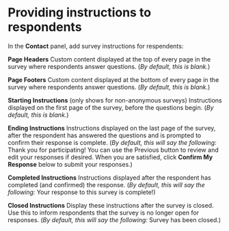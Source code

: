 # Providing instructions to respondents

In the **Contact** panel, add survey instructions for respendents:

**Page Headers**
Custom content displayed at the top of every page in the survey where respondents answer questions. (*By default, this is blank.*)

**Page Footers**
Custom content displayed at the bottom of every page in the survey where respondents answer questions. (*By default, this is blank.*)

**Starting Instructions** (only shows for non-anonymous surveys)
Instructions displayed on the first page of the survey, before the questions begin. (*By default, this is blank.*)

**Ending Instructions**
Instructions displayed on the last page of the survey, after the respondent has answered the questions and is prompted to confirm their response is complete. (*By default, this will say the following:* Thank you for participating! You can use the Previous button to review and edit your responses if desired. When you are satisfied, click **Confirm My Response** below to submit your responses.)

**Completed Instructions**
Instructions displayed after the respondent has completed (and confirmed) the response.  (*By default, this will say the following:* Your response to this survey is complete!)

**Closed Instructions**
Display these instructions after the survey is closed. Use this to inform respondents that the survey is no longer open for responses. (*By default, this will say the following:* Survey has been closed.)
